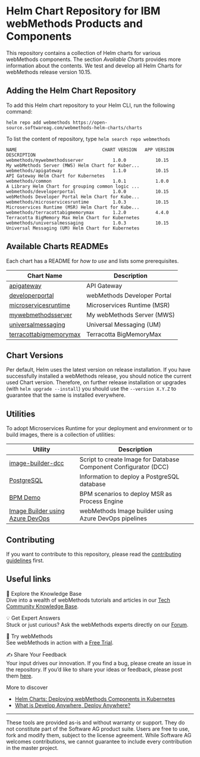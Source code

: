 # Helm Chart Repository for IBM webMethods Products and Components

This repository contains a collection of Helm charts for various webMethods components. The section *Available Charts* provides more information about the contents. We test and develop all Helm Charts for webMethods release version 10.15.

## Adding the Helm Chart Repository

To add this Helm chart repository to your Helm CLI, run the following command:

```shell
helm repo add webmethods https://open-source.softwareag.com/webmethods-helm-charts/charts
```

To list the content of repository, type `helm search repo webmethods`

```
NAME                                CHART VERSION   APP VERSION     DESCRIPTION
webmethods/mywebmethodsserver           1.0.0           10.15           My webMethods Server (MWS) Helm Chart for Kuber...
webmethods/apigateway                   1.1.0           10.15           API Gateway Helm Chart for Kubernetes
webmethods/common                       1.0.1           1.0.0           A Library Helm Chart for grouping common logic ...
webmethods/developerportal              1.0.0           10.15           webMethods Developer Portal Helm Chart for Kube...
webmethods/microservicesruntime         1.0.3           10.15           Microservices Runtime (MSR) Helm Chart for Kube...
webmethods/terracottabigmemorymax       1.2.0           4.4.0           Terracotta BigMemory Max Helm Chart for Kubernetes
webmethods/universalmessaging           1.0.3           10.15           Universal Messaging (UM) Helm Chart for Kubernetes
```

## Available Charts READMEs

Each chart has a README for *how to use* and lists some prerequisites.

| Chart Name | Description |
| --- | --- |
| [apigateway](https://github.com/IBM/webmethods-helm-charts/blob/main/apigateway/helm/README.md) | API Gateway |
| [developerportal](https://github.com/IBM/webmethods-helm-charts/blob/main/developerportal/helm/README.md) | webMethods Developer Portal |
| [microservicesruntime](https://github.com/IBM/webmethods-helm-charts/blob/main/microservicesruntime/helm/README.md) | Microservices Runtime (MSR) |
| [mywebmethodsserver](https://github.com/IBM/webmethods-helm-charts/blob/main/mywebmethodsserver/helm/README.md) | My webMethods Server (MWS) |
| [universalmessaging](https://github.com/IBM/webmethods-helm-charts/blob/main/universalmessaging/helm/README.md) | Universal Messaging (UM) |
| [terracottabigmemorymax](https://github.com/IBM/webmethods-helm-charts/blob/main/terracottabigmemorymax/helm/README.md) | Terracotta BigMemoryMax |

## Chart Versions

Per default, Helm uses the latest version on release installation. If you have successfully installed a webMethods release, you should notice the current used Chart version. Therefore, on further release installation or upgrades (with `helm upgrade --install`) you should use the `--version X.Y.Z` to guarantee that the same is installed everywhere.

## Utilities

To adopt Microservices Runtime for your deployment and environment or to build images, there is a collection of utilities:

| Utility | Description |
| --- | --- |
| [image-builder-dcc](https://github.com/IBM/webmethods-helm-charts/blob/main/utils/image-builder-dcc/README.md) | Script to create Image for Database Component Configurator (DCC) |
| [PostgreSQL](https://github.com/IBM/webmethods-helm-charts/blob/main/utils/postgresql/README.md) | Information to deploy a PostgreSQL database |
| [BPM Demo](https://github.com/IBM/webmethods-helm-charts/blob/main/utils/bpm-demo/README.md) | BPM scenarios to deploy MSR as Process Engine |
| [Image Builder using Azure DevOps](https://github.com/IBM/webmethods-helm-charts/blob/main/utils/image-builder-using-azure-devops/README.md) | webMethods Image builder using Azure DevOps pipelines |

## Contributing

If you want to contribute to this repository, please read the [contributing guidelines](./CONTRIBUTING.md) first.

## Useful links   

📘 Explore the Knowledge Base    
Dive into a wealth of webMethods tutorials and articles in our [Tech Community Knowledge Base](https://tech.forums.softwareag.com/tags/c/knowledge-base/6/webmethods).  

💡 Get Expert Answers    
Stuck or just curious? Ask the webMethods experts directly on our [Forum](https://tech.forums.softwareag.com/tags/c/forum/1/webMethods).  

🚀 Try webMethods    
See webMethods in action with a [Free Trial](https://techcommunity.softwareag.com/en_en/downloads.html).   

✍️ Share Your Feedback    
Your input drives our innovation. If you find a bug, please create an issue in the repository. If you’d like to share your ideas or feedback, please post them [here](https://tech.forums.softwareag.com/c/feedback/2).   

More to discover
* [Helm Charts: Deploying webMethods Components in Kubernetes](https://tech.forums.softwareag.com/t/helm-charts-deploying-webmethods-components-in-kubernetes/285781)  
* [What is Develop Anywhere, Deploy Anywhere?](https://tech.forums.softwareag.com/t/what-is-develop-anywhere-deploy-anywhere/284756)  
------------
These tools are provided as-is and without warranty or support. They do not constitute part of the Software AG product suite. Users are free to use, fork and modify them, subject to the license agreement. While Software AG welcomes contributions, we cannot guarantee to include every contribution in the master project.

